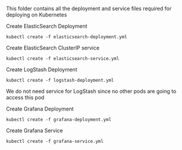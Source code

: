 This folder contains all the deployment and service files required for deploying on Kubernetes

Create ElasticSearch Deployment

```kubectl create -f elasticsearch-deployment.yml```

Create ElasticSearch ClusterIP service

```kubectl create -f elasticsearch-service.yml```

Create LogStash Deployment

```kubectl create -f logstash-deployment.yml```

We do not need service for LogStash since no other pods are going to access this pod

Create Grafana Deployment

```kubectl create -f grafana-deployment.yml```

Create Grafana Service

```kubectl create -f grafana-service.yml```
